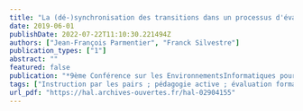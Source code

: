 ```yaml
---
title: "La (dé-)synchronisation des transitions dans un processus d'évaluation formative exécuté à distance : impact sur l'engagement des étudiants"
date: 2019-06-01
publishDate: 2022-07-22T11:10:30.221494Z
authors: ["Jean-François Parmentier", "Franck Silvestre"]
publication_types: ["1"]
abstract: ""
featured: false
publication: "*9ème Conférence sur les EnvironnementsInformatiques pour l'Apprentissage Humain - EIAH 2019*"
tags: ["Instruction par les pairs ; pédagogie active ; évaluation formative ; évaluation par les pairs ; enseignement à distance ; enseignement hybride ; analyse des données d'apprentissage ; Tsaap-Notes ; DALITE"]
url_pdf: "https://hal.archives-ouvertes.fr/hal-02904155"
---
```


